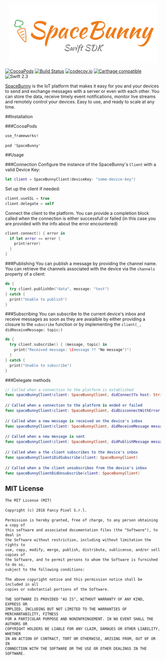 <p align="center">
  <img width="480" src="assets/logo.png"/>
</p>

[![CocoaPods](https://cocoapod-badges.herokuapp.com/v/SpaceBunny/badge.svg)](http://www.cocoapods.org/?q=spacebunny)
[![Build Status](https://travis-ci.org/andreamazz/AMScrollingNavbar.svg)](https://travis-ci.org/space-bunny/swift-sdk)
[![codecov.io](https://codecov.io/github/space-bunny/swift-sdk/coverage.svg?branch=master)](https://codecov.io/github/space-bunny/swift-sdk?branch=master)
[![Carthage compatible](https://img.shields.io/badge/Carthage-compatible-4BC51D.svg?style=flat)](https://github.com/Carthage/Carthage)
![Swift 2.3](https://img.shields.io/badge/swift-2.3-orange.svg)

[SpaceBunny](http://spacebunny.io) is the IoT platform that makes it easy for you and your devices to send and exchange messages with a server or even with each other. You can store the data, receive timely event notifications, monitor live streams and remotely control your devices. Easy to use, and ready to scale at any time.

##Installation

###CocoaPods
```
use_frameworks!

pod 'SpaceBunny'
```

##Usage

###Connection
Configure the instance of the SpaceBunny's `Client` with a valid Device Key:
```swift
let client = SpaceBunnyClient(deviceKey: "some-device-key")
```
Set up the client if needed:
```swift
client.useSSL = true
client.delegate = self
```
Connect the client to the platform. You can provide a completion block called when the connection is either successfull or failed (in this case you are provided with the info about the error encountered)
```swift
client.connect() { error in
  if let error == error {
    print(error)
  }
}
```

###Publishing
You can publish a message by providing the channel name. You can retrieve the channels associated with the device via the `channels` property of a client:
```swift
do {
  try client.publishOn("data", message: "test")
} catch {
  print("Unable to publish")
}
```

###Subscribing
You can subscribe to the current device's inbox and receive messages as soon as they are avaialble by either providing a closure to the `subscribe` function or by implementing the `client(_, didReceiveMessage: topic:)` 
```swift
do {
  try client.subscribe() { (message, topic) in
    print("Received message: \(message ?? "No message")")
  }
} catch {
  print("Unable to subscribe")
}
```

###Delegate methods
```swift
// Called when a connection to the platform is established
func spaceBunnyClient(client: SpaceBunnyClient, didConnectTo host: String, port: Int)
   
// Called when a connection to the platform is ended or failed
func spaceBunnyClient(client: SpaceBunnyClient, didDisconnectWithError error: NSError?)
   
// Called when a new message is received on the device's inbox
func spaceBunnyClient(client: SpaceBunnyClient, didReceiveMessage message: String?, topic: String)
   
// Called when a new message is sent
func spaceBunnyClient(client: SpaceBunnyClient, didPublishMessage message: String?, topic: String)
   
// Called when a the client subscribes to the device's inbox
func spaceBunnyClientiDidSubscribe(client: SpaceBunnyClient)

// Called when a the client unsubscribes from the device's inbox
func spaceBunnyClientDidUnsubscribe(client: SpaceBunnyClient)
```

## MIT License
    The MIT License (MIT)

    Copyright (c) 2016 Fancy Pixel S.r.l.

    Permission is hereby granted, free of charge, to any person obtaining a copy of
    this software and associated documentation files (the "Software"), to deal in
    the Software without restriction, including without limitation the rights to
    use, copy, modify, merge, publish, distribute, sublicense, and/or sell copies of
    the Software, and to permit persons to whom the Software is furnished to do so,
    subject to the following conditions:

    The above copyright notice and this permission notice shall be included in all
    copies or substantial portions of the Software.

    THE SOFTWARE IS PROVIDED "AS IS", WITHOUT WARRANTY OF ANY KIND, EXPRESS OR
    IMPLIED, INCLUDING BUT NOT LIMITED TO THE WARRANTIES OF MERCHANTABILITY, FITNESS
    FOR A PARTICULAR PURPOSE AND NONINFRINGEMENT. IN NO EVENT SHALL THE AUTHORS OR
    COPYRIGHT HOLDERS BE LIABLE FOR ANY CLAIM, DAMAGES OR OTHER LIABILITY, WHETHER
    IN AN ACTION OF CONTRACT, TORT OR OTHERWISE, ARISING FROM, OUT OF OR IN
    CONNECTION WITH THE SOFTWARE OR THE USE OR OTHER DEALINGS IN THE SOFTWARE.
